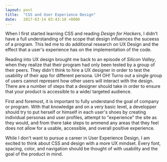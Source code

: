 ```yaml
---
layout: post
title:  "CSS and User Experience Design"
date:   2017-03-14 03:43:18 +0000
---
```



When I first started learning CSS and reading *Design for Hackers*, I didn't have a full understanding of the scope that design influences the suceess of a program. This led me to do additional research on UX Design and the effect that a user's experience has on the implementation of the code. 

Reading into UX design brought me back to an episode of *Silicon Valley*, when they realize that their program had only been tested by a group of their peers. They didn't think to hire a UX designer in order to test the usability of their app for different persona. UH OH! Turns out a single group of users cannot represent how other users will interact with the design. There are a number of steps that a designer should take in order to ensure that your product is accessible to a wide/ targeted audience. 

First and foremost, it is important to fully understand the goal of company or program. With that knowledge and on a very basic level, a developper should try to put herself or himself in each user's shoes by creating individual personas and user profiles, attempt to "experience" the site as they would, and from there take steps to ammend any areas that they feel does not allow for a usable, accessible, and overall positive experience. 

While I don't want to pursue a career in User Experience Design, I am excited to think about CSS and design with a more UX mindset. Every font, spacing, color, and navigation should be thought of with usability and the goal of the product in mind. 
